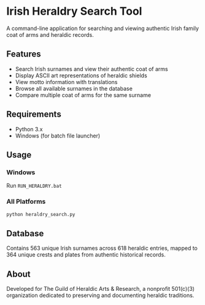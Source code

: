 # Irish Heraldry Search Tool

A command-line application for searching and viewing authentic Irish family coat of arms and heraldic records.

## Features

- Search Irish surnames and view their authentic coat of arms
- Display ASCII art representations of heraldic shields
- View motto information with translations
- Browse all available surnames in the database
- Compare multiple coat of arms for the same surname

## Requirements

- Python 3.x
- Windows (for batch file launcher)

## Usage

### Windows
Run `RUN_HERALDRY.bat`

### All Platforms
```bash
python heraldry_search.py
```

## Database

Contains 563 unique Irish surnames across 618 heraldic entries, mapped to 364 unique crests and plates from authentic historical records.

## About

Developed for The Guild of Heraldic Arts & Research, a nonprofit 501(c)(3) organization dedicated to preserving and documenting heraldic traditions.
